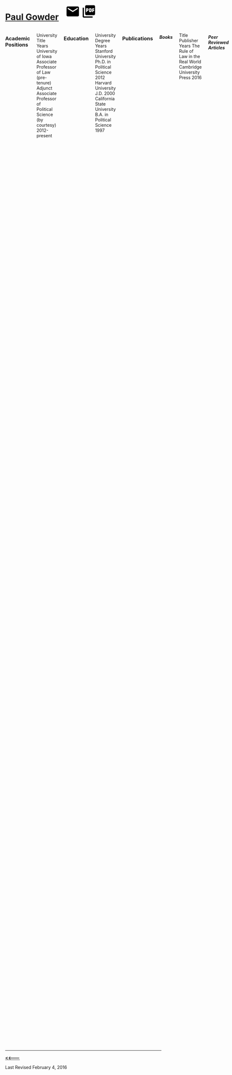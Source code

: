 <div class="container">

<div class="row">

<div class="twelve columns">

[Paul Gowder](http://paul-gowder.com) 
=====================================

[![](email-icon.svg)](mailto:pgowder@post.harvard.edu)
[![](pdf-icon.svg)](http://paul-gowder.com/new/gowdercv.pdf)

</div>

</div>

<div class="row">

<div class="twelve columns">

### Academic Positions

University
Title
Years
University of Iowa
Associate Professor of Law (pre-tenure) <br>Adjunct Associate Professor of Political Science (by courtesy)
2012-<br>present
### Education

University
Degree
Years
Stanford University
Ph.D. in Political Science
2012
Harvard University
J.D.
2000
California State University
B.A. in Political Science
1997
### Publications 

##### Books

Title
Publisher
Years
The Rule of Law in the Real World Cambridge University Press
2016
##### Peer Reviewed Articles

Title
Journal
Citation
Years
What the Laws Demand of Socrates---and of Us The Monist
98(4):360-374
2015
Institutional Values, or How to Say What Democracy Is Southwest Philosophy Review
30(1):235-242
2014
Institutional Corruption and the Rule of Law Les Ateliers de l'Ethique/The Ethics Forum
9(1):84-102
2014
Market Unfreedom Critical Review
26(3-4): 306-347
2014
Death and Taxes in NFIB v. Sebelius Public Affairs Quarterly
27(3):243-266
2013
The Rule of Law and Equality Law & Philosophy
32(5):565-618
2013
Secrecy as Mystification of Power: Meaning and Ethics in the Security State  I/S: A Journal of Law and Policy for the Information Society
2(1):1-26
2006
##### Law Review Articles

Title
Journal
Citation
Years
Transnational Litigation as a Prisoners' Dilemma \
(Co-Author with Maya Steinitz) North Carolina Law Review
forthcoming
2016
The Rule of Law Against Sovereign Immunity in a Democratic State Texas Law Review See Also
93:247-262
2015
Critical Race Science and Critical Race Philosophy of Science Fordham Law Review
83(6):3155-3177
2015
Racial Classification and Ascriptive Injury Washington University Law Review
92(2):325-396
2015
Equal Law in an Unequal World Iowa Law Review
99:1021-1081
2014
Democracy, Solidarity and the Rule of Law: Lessons from Athens Buffalo Law Review
62(1):1-67
2014
The Countermajoritarian Complaint Transnational Law and Contemporary Problems
23:7-33 
2014
Quasi-Public Executives \
(Co-Author with K.A.D. Camara) Yale Law Journal
115(9):2254-2278
2006
Remote Purchasing and Fundamental Fairness: The Sales and Use Tax Equalization Act \
(Co-Author with Harvard Legislative Research Bureau, as member of collective authorship team) Harvard Journal on Legislation
35:537-559
1998
##### Book Chapters

Title
Book
Pages
Years
Trust and Commitment: How Athens Rebuilt the Rule of Law Corradetti, Eiskovits, and Rotondi, eds., *Theorizing Transitional Justice* (Ashgate)
225-236
2015
The Health Insurance Mandate Really is a Tax, and That's a Good Thing Too Allhoff and Hall, eds., *The Affordable Care Act Decision: Philosophical and Legal Implications* (Routledge)
103-116
2014
##### Miscellany

Title
Description
Years
Procedural Due Process: the Missing Casebook Chapter
open access casebook chapter, released on SSRN
2014
The Rule of Law
entry in Sage Encyclopedia of Criminal Justice Ethics
2014
The Serious Point
a micro-contribution to the Green Bag/Journal of Law micro- symposium on Orin Kerr's "Theory of Law"
2013
"Shopping Malls and the First Amendment," "Masson v. New Yorker Magazine," and "Pruneyard Shopping Center v. Robins"
entries in Schultz, ed., Encyclopedia of the United States Constitution (Facts on File)
2009
"Noerr-Pennington Doctrine," "Pruneyard Shopping Center v. Robins," and "Amalgamated Food Employees Union Local 590 v. Logan Valley Plaza, Inc"
entries in Hudson, Schultz and Vile, eds., Encyclopedia of the First Amendment, (Congressional Quarterly Press)
2008
Book Note: Losing the Vote, the Impact of Prisoner Disenfranchisement
12 Harvard Human Rights Journal 399 (student book note)
1999
Book Note: Data Smog/The Transparent Society
12 Harvard Journal of Law and Technology 513 (student book note)
1999
Recent Developments: Antitrust
27 Journal of Law, Medicine, and Ethics 278 (student comment)
1999
### Grants, Awards and Honors 

Award
Years
Institute for Advanced Study, Princeton, NJ: Member (School of Social Science)
2014-5
Law and Public Affairs Program, Princeton University (LAPA/Perkins Fellow, offered but declined)
2014-5
Edmond J. Safra Center for Ethics, Harvard University: Network Fellow
2014-5
Montreal Political Theory Manuscript Award, Groupe de recherche interuniversitaire en philosophie politique de Montreal
2014
Geballe Dissertation Prize Fellowship
2011-2
Gerhard Casper Stanford Graduate Fellowship
2008-11
Philanthropy and Civil Society Fellowship
2008-9
Williston Contracts Competition (first place)
1998
### Presentations 

##### Invited Talks

Venue
Title
Years
Georgetown University McDonough School of Business, Symposium on Nudging
Democratic Paternalism, not Libertarian Paternalism
2015
Stanford University, Freeman Spogli Institute for International Studies and Stanford Law School
Democratic Rule of Law Reform, Circa 403 B.C.E.
2015
Georgetown University, McDonough School of Business
General Will, Causality, Equality
2015
American Association of Law Schools Midyear Meeting, Workshop on Next Generation Issues on Sex, Gender and the Law (plenary session)
Thinking Aloud About Vulnerability and Policy
2015
Stanford University, Political Theory Workshop
What the Laws Demand of Socrates---and of Us
2015
Fordham Law Review symposium on critical race theory and empirical methods
Critical Race Science Studies?
2014
Loyola University Chicago School of Law faculty workshop
Racial Classification and Ascriptive Injury
2014
Cardozo Law School Conference on Republicanism and Criminal Law
Underprotection, Domination, and Group-Subordinating Violence
2014
Loyola University New Orleans School of Law faculty workshop
What the Laws Demand of Socrates---and of Us
2014
Princeton University, Law and Public Affairs seminar
What the Laws Demand of Socrates---and of Us
2014
Annual Meeting of the American Philosophical Association., Pacific Division (invited commentary on Tomasi, Free Market Fairness)
How Demanding is Occupational Liberty?
2013
##### Conference Presentations

Venue
Title
Years
American Association of Law Schools Annual Meeting, Law and Humanities Section
Heaven Save Us From Legal Heroes
2015
American Society for Legal History
What the Laws Demand of Socrates---and of Us
2015
Culp Colloquium at Duke Law School
A Commitment to Equality: The Rule of Law in the Real World (two book MS chapters)
2014
Southeast Association of Law Schools Annual Meeting
A Respect-Centered Sex Discrimination Jurisprudence
2014
Mid-Atlantic People of Color Legal Scholarship Conference
An Islamic Rule of Law
2014
John Mercer Langston Conference
Racial Classification and Ascriptive Injury
2014
Mid-Atlantic Law and Society Association Annual Meeting
Racial Classification and Ascriptive Injury
2014
Midwest People of Color Legal Scholarship Conference
Racial Classification and Ascriptive Injury
2014
Arizona State University Legal Scholars Workshop
Equal Law in an Unequal World
2013
Mid-Atlantic People of Color Legal Scholarship Conference
Equal Law in an Unequal World
2013
Sharing Scholarship, Building Teachers Development Workshop at Albany Law School
Equal Law in an Unequal World
2013
Southeast/Southwest People of Color Legal Scholarship Conference
Equal Law in an Unequal World
2013
Southwestern Philosophical Society
Institutional Values, or How to Say What Democracy Is
2013
American Political Science Association
The Countermajoritarian Complaint
2013
American Political Science Association
The People's Will and the People's Laws
2013
Annual Meeting of the Law and Society Association
The People's Will and the People's Laws
2013
Association for Political Theory
The People's Will and the People's Laws
2013
Loyola Constitutional Law Colloquium
The People's Will and the People's Laws
2013
Midwest People of Color Legal Scholarship Conference
The People's Will and the People's Laws
2013
Midwest Law and Economics Association
The Rule of Law Will Not Set You Free
2013
Medical Humanities Conference, Western Michigan University
Death and Taxes in NFIB v. Sebelius
2012
Big Ten Conference for Untenured Scholars, Indiana University Maurer School of Law
Democracy, Solidarity, and the Rule of Law: Lessons from Athens
2012
Classcrits V, University of Wisconsin, Madison
Equal Law in an Unequal World
2012
Washington University Regional Junior Faculty Workshop
Equal Law in an Unequal World
2012
Loyola Constitutional Law Colloquium
The Countermajoritarian Complaint
2012
Western Political Science Association
Violence and Inequality: The Liberal Critique of Domination
2012
Canadian Political Science Association
Para-Ideal Theory and the Strategic Justification of Democracy
2010
Democracy as Idea and Practice Conference, University of Oslo
Para-Ideal Theory and the Strategic Justification of Democracy
2010
Midwest Law and Economics Association
When does the Rule of Law Persist? A Strategic Model of Institutional Endurance
2010
Association for Political Theory
Don't be Afraid, the Clown's Afraid Too: Deliberation, Participation, Tolerance and Fear
2009
Public Reason Political Philosophy Podcast Symposium
Making Space for Rosa Parks: Democratic Authorship as Political Autonomy
2009
Graduate Conference in Political Philosophy, University of Pavia
Strategic Morality and Para-Ideal Theory
2009
##### Campus Talks

Venue
Title
Years
Iowa Legal Studies Workshop
Corruption and the Transnational Litigation Prisoner's Dilemma (Co-Author with Maya Steinitz)
2015
Institute for Advanced Study, School of Social Science
General Will, Causality, Equality
2015
Institute for Advanced Study, School of Social Science---Egalitarianism Workshop
The Logic of Coordination/The Logic of Commitment (book MS chapters)
2015
Iowa Legal Studies Workshop
Racial Classification and Ascriptive Injury
2014
Iowa Legal Studies Workshop
Equal Law in an Unequal World
2012
Annual Meeting of the American Society for Comparative Law (hosted at Iowa)
The Countermajoritarian Complaint
2012
University of Iowa Food for Thought Speaker Series
The Countermajoritarian Complaint
2012
Stanford Ethics and Politics, Ancient and Modern Workshop
The Oligarch, the Miser, and the Capitalist: Plato, Kant, and Marx on the Psychology and Politics of the Money-Hungry
2010
### Teaching 

##### Lead Instructor

Course
University
Years
Constitutional Law I
University of Iowa
2016
Constitutional Law II
University of Iowa
2012, 2014, 2015
Policy Lab
University of Iowa
2015-6
Professional Responsibility
University of Iowa
2013, 2014
Topics in Political Science
Stanford University, Educational Program for Gifted Youth <br>(Stanford campus, plus Singapore Honors Academy in 2011)
2010, 2011, 2012
##### Teaching Assistant

Course
University
Years
Corruption Research Seminar
Stanford University
2008
Introduction to Global Justice
Stanford University
2008
Philosophical Issues Concerning Race and Racism
Stanford University
2008
Introduction to Political Philosophy
Stanford University
2007
### Legal Practice 

Employer
Role
Years
Victor M. Glasberg & Associates
Attorney (civil rights/liberties practice)
2004-6
Oregon Law Center
Attorney (low-income legal services practice)
2001-3
American Civil Liberties Union of the National Capital Area
Summer Law Clerk
1999
### Service

##### University Service

Role
Context
Years
Chair, Speakers Committee
University of Iowa, College of Law
2015-6
Faculty Advisor, AAI Moot Court Problem Creation
University of Iowa, College of Law
2014
Member, Speakers Committee
University of Iowa, College of Law
2012-4
Judge, AAI Moot Court
University of Iowa, College of Law
2012-4
Graduate Admissions Committee
Stanford University, Department of Political Science
2010-11
Graduate Organizer, Political Theory Workshop
Stanford University, Department of Political Science
2008
Graduate Organizer (interim), Global Justice Workshop
Stanford University, Department of Political Science
2008
Chair, Ad Hoc Graduate Incentives Committee, Political Science Graduate Students Association
Stanford University, Department of Political Science
2008
Social Chair, Political Science Graduate Students Association
Stanford University, Department of Political Science
2007-8
Public Relations Chair, Student Public Interest Network
Harvard Law School
1999-2000
##### Disciplinary Service

Role
Years
Reviewer, Cambridge University Press
2015
Reviewer, Columbia University Press
2015
Reviewer, South Carolina Law Review
2015
Reviewer, Journal of Legal Analysis
2015
Reviewer, European Journal of Political Theory
2014
Reviewer, International Journal of Law and Economics
2014
Reviewer, Journal of Politics
2013-4
##### Community Service and Outreach

Role
Years
Presentation, 'The Leadership Rationale,' The Past, Present, & Future of Diversity and Inclusion Within the Central Iowa Legal Community
2015
Presentation, Voting Rights in the United States: Iowa Interfaith Alliance, Intersections speaker series
2014
Panelist, Ethical Perspectives on the News: KCRG TV (discussing religion and public life, Hobby Lobby, etc.)
2014
Editorial, "Court Moves Toward Death for Contraceptive Coverage": Des Moines Register,
2014
Guest blogger, Prawfsblawg
2015,<br>2016
Guest blogger, Concurring Opinions
2013
Editorial: "Independent Judiciary": Cedar Rapids Gazette (with Nicholas Johnson)
2012
Presentation: The Law and Ethics of Farm Worker Internships, Cultivating Food Justice Conference
2010
Editorial: "A Naked Assault on the Public and Courts": Oregon State Bar Journal
2005
Executive Board Member, Oregon Rural Action
2001-3
**Languages**\
 Human:\
 Attic Greek (basic reading level)\
 \
 Computer:\
 Python (strong intermediate level)\
  R (intermediate level)\
  C (basic level)\
  Clojure (basic level)\
  Javascript (basic level)\
 
**Bar Admissions**\
 Louisiana\
  Massachusetts\
  Oregon\
  Virginia\
 
**Other**\
 Ph.D. Dissertation: An Egalitarian Theory of the Rule of Law\
  Ph.D. Fields: Political Theory (major), Political Institutions (major), American Politics (minor)\
  Research Assistant to Lawrence Lessig (2006-8, 1999), and to Richard Sobel (1998)\
 
**Notes**\
 Market Unfreedom was reviewed only by (specialist) editor, not external referees.\
  The Rule of Law in the Real World available from February 11, 2016.\
  'The Rule of Law Against Sovereign Immunity...' was published in an online supplement.\
  Bar Admissions are not currently in active/authorized to practice status.\
  'Secrecy as Mystification of Power' was supported by the Century Foundation and was reprinted in Maret and Goldman, eds., Understanding Government Secrecy: Classic and Contemporary Readings (Greenwood Press/Libraries Unlimited, 2009).\
  'The Health Insurance Mandate Really is a Tax...' is an only slightly changed adaptation of 'Death and Taxes...'\
 
</div>

</div>

------------------------------------------------------------------------

[**&lt;&lt;---**](http://paul-gowder.com)

Last Revised February 4, 2016

</div>